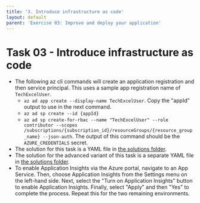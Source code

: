 ```yaml
---
title: '3. Introduce infrastructure as code'
layout: default
parent: 'Exercise 03: Improve and deploy your application'
---
```


# Task 03 - Introduce infrastructure as code

- The following az cli commands will create an application registration and then service principal. This uses a sample app registration name of `TechExcelUser`.
  - `az ad app create --display-name TechExcelUser`. Copy the "appId" output to use in the next command.
  - `az ad sp create --id {appId}`
  - `az ad sp create-for-rbac --name "TechExcelUser" --role contributor --scopes /subscriptions/{subscription_id}/resourceGroups/{resource_group_name} --json-auth`. The output of this command should be the `AZURE_CREDENTIALS` secret.
- The solution for this task is a YAML file in [the solutions folder](../Solution/Exercise-03/Task-3/deploy.yml).
- The solution for the advanced variant of this task is a separate YAML file in [the solutions folder](../Solution/Exercise-03/Task-3/deploy-advanced.yml).
- To enable Application Insights via the Azure portal, navigate to an App Service. Then, choose Application Insights from the Settings menu on the left-hand side. Next, select the "Turn on Application Insights" button to enable Application Insights. Finally, select "Apply" and then "Yes" to complete the process. Repeat this for the two remaining environments.
